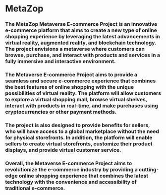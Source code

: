 # MetaZop

### The MetaZop Metaverse E-commerce Project is an innovative e-commerce platform that aims to create a new type of online shopping experience by leveraging the latest advancements in virtual reality, augmented reality, and blockchain technology. The project envisions a metaverse where customers can browse, purchase, and interact with products and services in a fully immersive and interactive environment.

### The Metaverse E-commerce Project aims to provide a seamless and secure e-commerce experience that combines the best features of online shopping with the unique possibilities of virtual reality. The platform will allow customers to explore a virtual shopping mall, browse virtual shelves, interact with products in real-time, and make purchases using cryptocurrencies or other payment methods.

### The project is also designed to provide benefits for sellers, who will have access to a global marketplace without the need for physical storefronts. In addition, the platform will enable sellers to create virtual storefronts, customize their product displays, and provide virtual customer service.

### Overall, the Metaverse E-commerce Project aims to revolutionize the e-commerce industry by providing a cutting-edge online shopping experience that combines the latest technology with the convenience and accessibility of traditional e-commerce.
